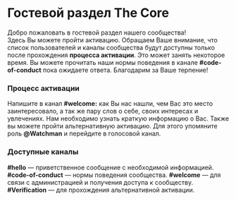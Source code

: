 # Гостевой раздел The Core

Добро пожаловать в гостевой раздел нашего сообщества!  
Здесь Вы можете пройти активацию. Обращаем Ваше внимание, что список пользователей и каналы сообщества будут доступны только после прохождения __процесса активации__. Это может занять некоторое время. Вы можете прочитать наши нормы поведения в канале **#code-of-conduct** пока ожидаете ответа.
Благодарим за Ваше терпение!

### Процесс активации

Напишите в канал **#welcome:** как Вы нас нашли, чем Вас это место заинтересовало, а так же пару слов о себе, своих интересах и увлечениях. Нам необходимо узнать краткую информацию о Вас.
Также вы можете пройти альтернативную активацию. Для этого упомяните роль **@Watchman** и перейдите в голосовой канал.

### Доступные каналы

**#hello** — приветственное сообщение с необходимой информацией.
**#code-of-conduct** — нормы поведения сообщества.
**#welcome** — для связи с администрацией и получения доступа к сообществу.
**#Verification** — для прохождения альтернативной активации.
